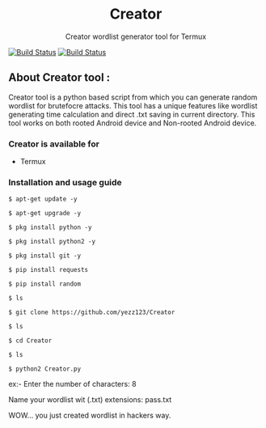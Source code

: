 <h1 align="center">Creator</h1>
<p align="center">
      Creator wordlist generator tool for Termux 
</p>

[![Build Status](https://img.shields.io/github/stars/yezz123/Creator.svg)](https://github.com/yezz123/Creator)
[![Build Status](https://img.shields.io/github/forks/yezz123/Creator.svg)](https://github.com/yezz123/Creator)

## About Creator tool :

Creator tool is a python based script from which you can generate random wordlist for brutefocre attacks. This tool has a unique features like wordlist generating time calculation and direct .txt saving in current directory. This tool works on both rooted Android device and Non-rooted Android device.

### Creator is available for

* Termux

### Installation and usage guide
```
$ apt-get update -y
```
```
$ apt-get upgrade -y
```
```
$ pkg install python -y 
```
```
$ pkg install python2 -y
```
```
$ pkg install git -y
```
```
$ pip install requests
```
```
$ pip install random
```
```
$ ls
```
```
$ git clone https://github.com/yezz123/Creator
```
```
$ ls
```
```
$ cd Creator
```
```
$ ls
```
```
$ python2 Creator.py
```
ex:- Enter the number of characters: 8

Name your wordlist wit (.txt) extensions: pass.txt

WOW... you just created wordlist in hackers way.
